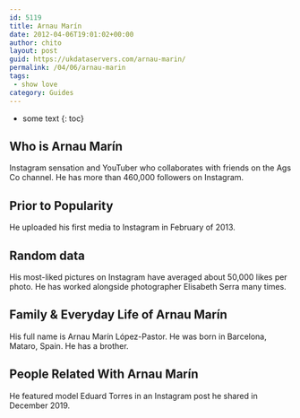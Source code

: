 ```yaml
---
id: 5119
title: Arnau Marín
date: 2012-04-06T19:01:02+00:00
author: chito
layout: post
guid: https://ukdataservers.com/arnau-marin/
permalink: /04/06/arnau-marin
tags:
 - show love
category: Guides
---
```


* some text
{: toc}
          
          
## Who is  Arnau Marín
                  
                  
                  
Instagram sensation and YouTuber who collaborates with friends on the Ags Co channel. He has more than 460,000 followers on Instagram.
                  
                
                
                
## Prior to Popularity 
                  
                  
                  
He uploaded his first media to Instagram in February of 2013.
                  
                
                
                
## Random data 
                  
                  
                  
His most-liked pictures on Instagram have averaged about 50,000 likes per photo. He has worked alongside photographer Elisabeth Serra many times.
                  
                
                
                
## Family & Everyday Life of Arnau Marín
                  
                  
                  
His full name is Arnau Marín López-Pastor. He was born in Barcelona, Mataro, Spain. He has a brother.
                  
                
                
                
## People Related With  Arnau Marín
                  
                  
                  
He featured model Eduard Torres in an Instagram post he shared in December 2019.
                  
                
              
            
          
          
          
    
    
  
